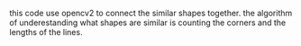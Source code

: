 this code use opencv2 to connect the similar shapes together.
the algorithm of underestanding what shapes are similar is counting the  corners and the lengths of the lines.
